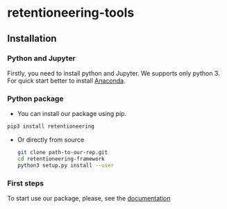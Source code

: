 # retentioneering-tools

## Installation

### Python and Jupyter

Firstly, you need to install python and Jupyter.
We supports only python 3.
For quick start better to install [Anaconda](https://www.anaconda.com/).

### Python package

- You can install our package using pip.

```bash
pip3 install retentioneering
```

- Or directly from source

    ```bash
    git clone path-to-our-rep.git
    cd retentioneering-framework
    python3 setup.py install --user
    ```
    
### First steps

To start use our package, please, see the [documentation](https://retentioneering.github.io/retentioneering-tools/) 

        
